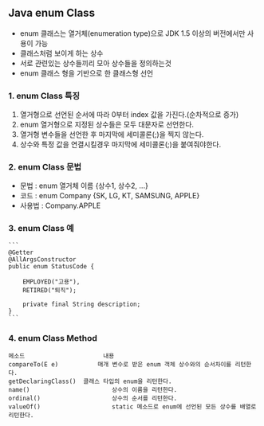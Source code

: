 ## Java enum Class

  * enum 클래스는 열거체(enumeration type)으로 JDK 1.5 이상의 버전에서만 사용이 가능
  * 클래스처럼 보이게 하는 상수
  * 서로 관련있는 상수들끼리 모아 상수들을 정의하는것
  * enum 클래스 형을 기반으로 한 클래스형 선언

###  1. enum Class 특징
  1. 열거형으로 선언된 순서에 따라 0부터 index 값을 가진다.(순차적으로 증가)
  2. enum 열거형으로 지정된 상수들은 모두 대문자로 선언한다.
  3. 열거형 변수들을 선언한 후 마지막에 세미콜론(;)을 찍지 않는다.
  4. 상수와 특정 값을 연결시킬경우 마지막에 세미콜론(;)을 붙여줘야한다.

###  2. enum Class 문법
  * 문법 : enum 열거체 이름 {상수1, 상수2, ...}
  * 코드 : enum Company {SK, LG, KT, SAMSUNG, APPLE}
  * 사용법 : Company.APPLE

###  3. enum Class 예
	```
	@Getter
	@AllArgsConstructor
	public enum StatusCode {
		
		EMPLOYED("고용"),
		RETIRED("퇴직");
		
		private final String description;
	}
	``` 

###  4. enum Class Method
   ```
   메소드						내용
   compareTo(E e)			매개 변수로 받은 enum 객체 상수와의 순서차이를 리턴한다.
   getDeclaringClass()	클래스 타입의 enum을 리턴한다.
   name()						상수의 이름을 리턴한다.
   ordinal()					상수의 순서를 리턴한다.
   valueOf()					static 메소드로 enum에 선언된 모든 상수를 배열로 리턴한다.
   ```
